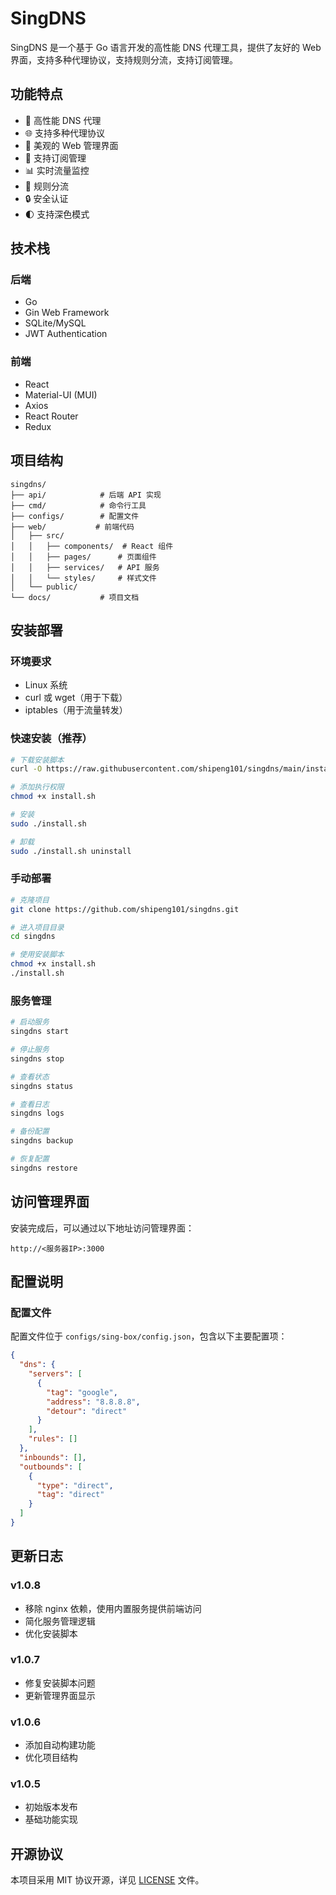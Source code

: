 # SingDNS

SingDNS 是一个基于 Go 语言开发的高性能 DNS 代理工具，提供了友好的 Web 界面，支持多种代理协议，支持规则分流，支持订阅管理。

## 功能特点

- 🚀 高性能 DNS 代理
- 🌐 支持多种代理协议
- 📱 美观的 Web 管理界面
- 🔄 支持订阅管理
- 📊 实时流量监控
- 🎯 规则分流
- 🔒 安全认证
- 🌓 支持深色模式

## 技术栈

### 后端
- Go
- Gin Web Framework
- SQLite/MySQL
- JWT Authentication

### 前端
- React
- Material-UI (MUI)
- Axios
- React Router
- Redux

## 项目结构

```
singdns/
├── api/            # 后端 API 实现
├── cmd/            # 命令行工具
├── configs/        # 配置文件
├── web/           # 前端代码
│   ├── src/
│   │   ├── components/  # React 组件
│   │   ├── pages/      # 页面组件
│   │   ├── services/   # API 服务
│   │   └── styles/     # 样式文件
│   └── public/
└── docs/           # 项目文档
```

## 安装部署

### 环境要求
- Linux 系统
- curl 或 wget（用于下载）
- iptables（用于流量转发）

### 快速安装（推荐）
```bash
# 下载安装脚本
curl -O https://raw.githubusercontent.com/shipeng101/singdns/main/install.sh

# 添加执行权限
chmod +x install.sh

# 安装
sudo ./install.sh

# 卸载
sudo ./install.sh uninstall
```

### 手动部署
```bash
# 克隆项目
git clone https://github.com/shipeng101/singdns.git

# 进入项目目录
cd singdns

# 使用安装脚本
chmod +x install.sh
./install.sh
```

### 服务管理
```bash
# 启动服务
singdns start

# 停止服务
singdns stop

# 查看状态
singdns status

# 查看日志
singdns logs

# 备份配置
singdns backup

# 恢复配置
singdns restore
```

## 访问管理界面

安装完成后，可以通过以下地址访问管理界面：

```
http://<服务器IP>:3000
```

## 配置说明

### 配置文件
配置文件位于 `configs/sing-box/config.json`，包含以下主要配置项：

```json
{
  "dns": {
    "servers": [
      {
        "tag": "google",
        "address": "8.8.8.8",
        "detour": "direct"
      }
    ],
    "rules": []
  },
  "inbounds": [],
  "outbounds": [
    {
      "type": "direct",
      "tag": "direct"
    }
  ]
}
```

## 更新日志

### v1.0.8
- 移除 nginx 依赖，使用内置服务提供前端访问
- 简化服务管理逻辑
- 优化安装脚本

### v1.0.7
- 修复安装脚本问题
- 更新管理界面显示

### v1.0.6
- 添加自动构建功能
- 优化项目结构

### v1.0.5
- 初始版本发布
- 基础功能实现

## 开源协议

本项目采用 MIT 协议开源，详见 [LICENSE](LICENSE) 文件。 